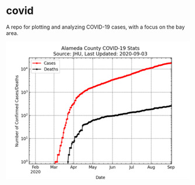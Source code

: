 # covid
A repo for plotting and analyzing COVID-19 cases, with a focus on the bay area.

![Alameda County](.travis/current_alameda_cases.png)
